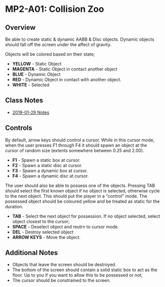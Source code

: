 MP2-A01: Collision Zoo
======

## Overview
Be able to create static & dynamic AABB & Disc objects.  Dynamic objects should fall off the screen under the affect of gravity. 

Objects will be colored based on their state; 
- **YELLOW** - Static Object
- **MAGENTA** - Static Object in contact another object
- **BLUE** - Dynamic Object
- **RED** - Dynamic Object in contact with another object.
- **WHITE** - Selected

## Class Notes
- [2019-01-29 Notes](NOTES.md)

## Controls
By default, arrow keys should control a cursor.  While in this cursor mode, when the user presses F1 through F4 it should spawn an object at the cursor of random size (extents somewhere between 0.25 and 2.00). 

- **F1** - Spawn a static box at cursor.
- **F2** - Spawn a static disc at cursor.
- **F3** - Spawn a dynamic box at cursor.
- **F4** - Spawn a dynamic disc at cursor.

The user should also be able to possess one of the objects.  Pressing TAB should select the first known object if no object is selected, otherwise cycle to the next object.  This should put the player in a "control" mode.  The possessed object should be coloured yellow and be treated as static for the duration. 

- **TAB** - Select the next object for possession.  If no object selected, select object closest to the cursor; 
- **SPACE** - Deselect object and reutrn to cursor mode. 
- **DEL** - Destroy selected object
- **ARROW KEYS** - Move the object. 

## Additional Notes
- Objects that leave the screen should be destroyed.  
- The bottom of the screen should contain a solid static box to act as the floor.  Up to you if you want to allow this to be possessed or not; 
- The cursor should be constrained to the screen.  

